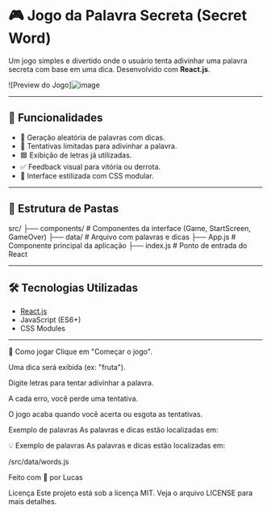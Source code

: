 # 🎮 Jogo da Palavra Secreta (Secret Word)

Um jogo simples e divertido onde o usuário tenta adivinhar uma palavra secreta com base em uma dica. Desenvolvido com **React.js**.

![Preview do Jogo]![image](https://github.com/user-attachments/assets/30636aa9-e3b3-44f1-bf4b-e1d30397d1f9)


---

## 🚀 Funcionalidades

- 🔡 Geração aleatória de palavras com dicas.
- 🎯 Tentativas limitadas para adivinhar a palavra.
- 🟦 Exibição de letras já utilizadas.
- ✅ Feedback visual para vitória ou derrota.
- 🎨 Interface estilizada com CSS modular.

---

## 📁 Estrutura de Pastas

src/ 
      ├── components/ # Componentes da interface (Game, StartScreen, GameOver) 
      ├── data/ # Arquivo com palavras e dicas 
  ├── App.js # Componente principal da aplicação 
  ├── index.js # Ponto de entrada do React

  
---

## 🛠️ Tecnologias Utilizadas

- [React.js](https://reactjs.org/)
- JavaScript (ES6+)
- CSS Modules

---

📄 Como jogar
Clique em "Começar o jogo".

Uma dica será exibida (ex: "fruta").

Digite letras para tentar adivinhar a palavra.

A cada erro, você perde uma tentativa.

O jogo acaba quando você acerta ou esgota as tentativas.


 Exemplo de palavras
As palavras e dicas estão localizadas em:

💡 Exemplo de palavras
As palavras e dicas estão localizadas em:

/src/data/words.js

Feito com 💖 por Lucas 

 Licença
Este projeto está sob a licença MIT. Veja o arquivo LICENSE para mais detalhes.
